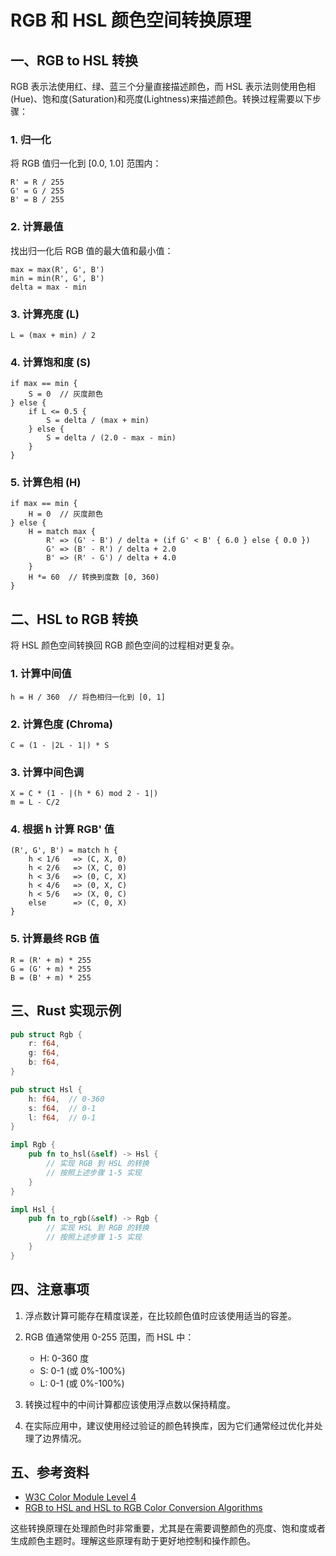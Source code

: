 # RGB 和 HSL 颜色空间转换原理

## 一、RGB to HSL 转换

RGB 表示法使用红、绿、蓝三个分量直接描述颜色，而 HSL 表示法则使用色相(Hue)、饱和度(Saturation)和亮度(Lightness)来描述颜色。转换过程需要以下步骤：

### 1. 归一化
将 RGB 值归一化到 [0.0, 1.0] 范围内：
```
R' = R / 255
G' = G / 255
B' = B / 255
```

### 2. 计算最值
找出归一化后 RGB 值的最大值和最小值：
```
max = max(R', G', B')
min = min(R', G', B')
delta = max - min
```

### 3. 计算亮度 (L)
```
L = (max + min) / 2
```

### 4. 计算饱和度 (S)
```
if max == min {
    S = 0  // 灰度颜色
} else {
    if L <= 0.5 {
        S = delta / (max + min)
    } else {
        S = delta / (2.0 - max - min)
    }
}
```

### 5. 计算色相 (H)
```
if max == min {
    H = 0  // 灰度颜色
} else {
    H = match max {
        R' => (G' - B') / delta + (if G' < B' { 6.0 } else { 0.0 })
        G' => (B' - R') / delta + 2.0
        B' => (R' - G') / delta + 4.0
    }
    H *= 60  // 转换到度数 [0, 360)
}
```

## 二、HSL to RGB 转换

将 HSL 颜色空间转换回 RGB 颜色空间的过程相对更复杂。

### 1. 计算中间值
```
h = H / 360  // 将色相归一化到 [0, 1]
```

### 2. 计算色度 (Chroma)
```
C = (1 - |2L - 1|) * S
```

### 3. 计算中间色调
```
X = C * (1 - |(h * 6) mod 2 - 1|)
m = L - C/2
```

### 4. 根据 h 计算 RGB' 值
```
(R', G', B') = match h {
    h < 1/6   => (C, X, 0)
    h < 2/6   => (X, C, 0)
    h < 3/6   => (0, C, X)
    h < 4/6   => (0, X, C)
    h < 5/6   => (X, 0, C)
    else      => (C, 0, X)
}
```

### 5. 计算最终 RGB 值
```
R = (R' + m) * 255
G = (G' + m) * 255
B = (B' + m) * 255
```

## 三、Rust 实现示例

```rust
pub struct Rgb {
    r: f64,
    g: f64,
    b: f64,
}

pub struct Hsl {
    h: f64,  // 0-360
    s: f64,  // 0-1
    l: f64,  // 0-1
}

impl Rgb {
    pub fn to_hsl(&self) -> Hsl {
        // 实现 RGB 到 HSL 的转换
        // 按照上述步骤 1-5 实现
    }
}

impl Hsl {
    pub fn to_rgb(&self) -> Rgb {
        // 实现 HSL 到 RGB 的转换
        // 按照上述步骤 1-5 实现
    }
}
```

## 四、注意事项

1. 浮点数计算可能存在精度误差，在比较颜色值时应该使用适当的容差。

2. RGB 值通常使用 0-255 范围，而 HSL 中：
   - H: 0-360 度
   - S: 0-1 (或 0%-100%)
   - L: 0-1 (或 0%-100%)

3. 转换过程中的中间计算都应该使用浮点数以保持精度。

4. 在实际应用中，建议使用经过验证的颜色转换库，因为它们通常经过优化并处理了边界情况。

## 五、参考资料

- [W3C Color Module Level 4](https://www.w3.org/TR/css-color-4/)
- [RGB to HSL and HSL to RGB Color Conversion Algorithms](https://www.niwa.nu/2013/05/math-behind-colorspace-conversions-rgb-hsl/)

这些转换原理在处理颜色时非常重要，尤其是在需要调整颜色的亮度、饱和度或者生成颜色主题时。理解这些原理有助于更好地控制和操作颜色。
